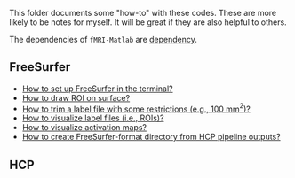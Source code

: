 This folder documents some "how-to" with these codes. These are more likely to be notes for myself. It will be great if they are also helpful to others.

The dependencies of `fMRI-Matlab` are [dependency](dependency.md).

## FreeSurfer
- [How to set up FreeSurfer in the terminal?](fs_setup.md)
- [How to draw ROI on surface?](draw_surface_roi.md)
- [How to trim a label file with some restrictions (e.g., 100 mm$^2$)?](trim_label.md)
- [How to visualize label files (i.e., ROIs)?](visual_label.md)
- [How to visualize activation maps?](visual_activation.md)
- [How to create FreeSurfer-format directory from HCP pipeline outputs?](fs_from_hcp.md)

## HCP

